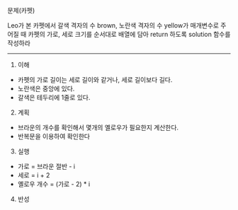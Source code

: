 문제(카펫)

Leo가 본 카펫에서 갈색 격자의 수 brown, 노란색 격자의 수 yellow가 매개변수로 주어질 때 카펫의 가로,
세로 크기를 순서대로 배열에 담아 return 하도록 solution 함수를 작성하라

---

1. 이해
- 카펫의 가로 길이는 세로 길이와 같거나, 세로 길이보다 길다.
- 노란색은 중앙에 있다. 
- 갈색은 테두리에 1줄로 있다. 

2. 계획
- 브라운의 개수를 확인해서 몇개의 옐로우가 필요한지 계산한다.
- 반복문을 이용하여 확인한다

3. 실행
- 가로 = 브라운 절반 - i
- 세로 = i + 2
- 옐로우 개수 = (가로 - 2) * i

4. 반성
